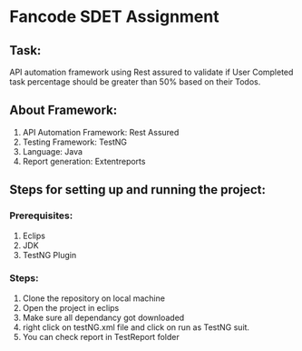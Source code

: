 # Fancode SDET Assignment


## Task: 
   API automation framework using Rest assured to validate if User Completed task percentage should be greater than 50% based on their Todos.

   
## About Framework:

1. API Automation Framework: Rest Assured
2. Testing Framework: TestNG
3. Language: Java
4. Report generation: Extentreports


## Steps for setting up and running the project:

### Prerequisites:

1. Eclips
2. JDK
3. TestNG Plugin

### Steps:

1. Clone the repository on local machine
2. Open the project in eclips
3. Make sure all dependancy got downloaded
4. right click on testNG.xml file and click on run as TestNG suit.
5. You can check report in TestReport folder 
